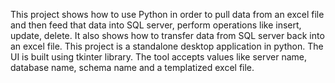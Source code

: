 This project shows how to use Python in order to pull data from an excel file and then feed that data into SQL server, perform operations like 
insert, update, delete. It also shows how to transfer data from SQL server back into an excel file. This project is a standalone desktop application in python. 
The UI is built using tkinter library. The tool accepts values like server name, database name, schema name and a templatized excel file. 

